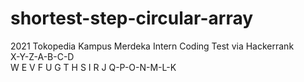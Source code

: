 # shortest-step-circular-array
2021 Tokopedia Kampus Merdeka Intern Coding Test via Hackerrank  
X-Y-Z-A-B-C-D  
W     E
V     F
U     G
T     H
S     I
R     J
Q-P-O-N-M-L-K
      
